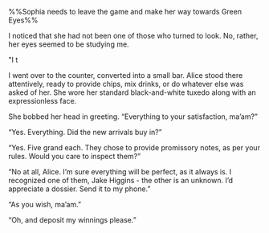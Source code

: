 %%Sophia needs to leave the game and make her way towards Green Eyes%%

I noticed that she had not been one of those who turned to look. No, rather, her eyes seemed to be studying me.

"I t


I went over to the counter, converted into a small bar. Alice stood there attentively, ready to provide chips, mix drinks, or do whatever else was asked of her. She wore her standard black-and-white tuxedo along with an expressionless face.

She bobbed her head in greeting. “Everything to your satisfaction, ma’am?”

“Yes. Everything. Did the new arrivals buy in?”

“Yes. Five grand each. They chose to provide promissory notes, as per your rules. Would you care to inspect them?”

“No at all, Alice. I’m sure everything will be perfect, as it always is. I recognized one of them, Jake Higgins - the other is an unknown. I’d appreciate a dossier. Send it to my phone.”

“As you wish, ma’am.”

“Oh, and deposit my winnings please.”
